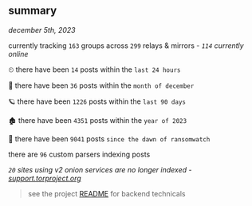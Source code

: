 
## summary
_december 5th, 2023_

currently tracking `163` groups across `299` relays & mirrors - _`114` currently online_

⏲ there have been `14` posts within the `last 24 hours`

🦈 there have been `36` posts within the `month of december`

🪐 there have been `1226` posts within the `last 90 days`

🏚 there have been `4351` posts within the `year of 2023`

🦕 there have been `9041` posts `since the dawn of ransomwatch`

there are `96` custom parsers indexing posts

_`20` sites using v2 onion services are no longer indexed - [support.torproject.org](https://support.torproject.org/onionservices/v2-deprecation/)_

> see the project [README](https://github.com/joshhighet/ransomwatch#ransomwatch--) for backend technicals
